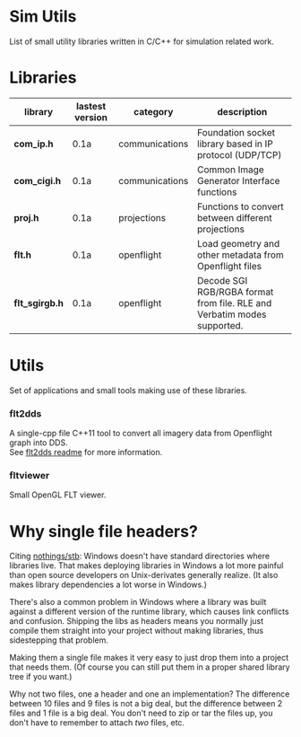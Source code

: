 # Sim Utils
List of small utility libraries written in C/C++ for simulation related work.

# Libraries

library    | lastest version | category | description
---------- | --------------- | ---------| ------------
**com_ip.h** | 0.1a | communications | Foundation socket library based in IP protocol (UDP/TCP)
**com_cigi.h** | 0.1a | communications | Common Image Generator Interface functions
**proj.h** | 0.1a | projections | Functions to convert between different projections
**flt.h** | 0.1a | openflight | Load geometry and other metadata from Openflight files
**flt_sgirgb.h** | 0.1a | openflight | Decode SGI RGB/RGBA format from file. RLE and Verbatim modes supported.

# Utils
Set of applications and small tools making use of these libraries.
### flt2dds
A single-cpp file C++11 tool to convert all imagery data from Openflight graph into DDS. <br/>
See <a href="utils/flt2dds/readme.md">flt2dds readme</a> for more information.

### fltviewer
Small OpenGL FLT viewer.

# Why single file headers?

Citing <a href="https://github.com/nothings/stb/blob/master/README.md">nothings/stb</a>:
Windows doesn't have standard directories where libraries
live. That makes deploying libraries in Windows a lot more
painful than open source developers on Unix-derivates generally
realize. (It also makes library dependencies a lot worse in Windows.)

There's also a common problem in Windows where a library was built
against a different version of the runtime library, which causes
link conflicts and confusion. Shipping the libs as headers means
you normally just compile them straight into your project without
making libraries, thus sidestepping that problem.

Making them a single file makes it very easy to just
drop them into a project that needs them. (Of course you can
still put them in a proper shared library tree if you want.)

Why not two files, one a header and one an implementation?
The difference between 10 files and 9 files is not a big deal,
but the difference between 2 files and 1 file is a big deal.
You don't need to zip or tar the files up, you don't have to
remember to attach *two* files, etc.
